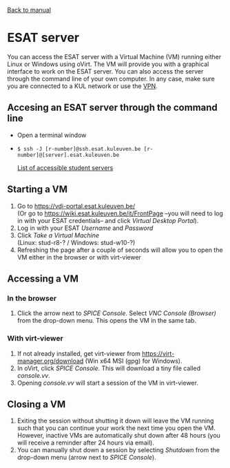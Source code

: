 [Back to manual](/docs/manual/README.md)

# ESAT server

You can access the ESAT server with a Virtual Machine (VM) running either Linux or Windows using oVirt. The VM will provide you with a graphical interface to work on the ESAT server. You can also access the server through the command line of your own computer. In any case, make sure you are connected to a KUL network or use the [VPN](https://admin.kuleuven.be/icts/services/extranet/ssl-vpn-PulseIvanti-client-en).

## Accesing an ESAT server through the command line

- Open a terminal window
- ```
  $ ssh -J [r-number]@ssh.esat.kuleuven.be [r-number]@[server].esat.kuleuven.be
  ```
  [List of accessible student servers](https://wiki.esat.kuleuven.be/it/StudentServers)

## Starting a VM 
  
  1. Go to https://vdi-portal.esat.kuleuven.be/ <br> (Or go to https://wiki.esat.kuleuven.be/it/FrontPage &ndash;you will need to log in with your ESAT credentials&ndash; and click *Virtual Desktop Portal*).
  2. Log in with your ESAT *Username* and *Password*
  3. Click *Take a Virtual Machine* <br> (Linux: stud-r8-? / Windows: stud-w10-?)
  4. Refreshing the page after a couple of seconds will allow you to open the VM either in the browser or with virt-viewer

## Accessing a VM

### In the browser

1. Click the arrow next to *SPICE Console*. Select *VNC Console (Browser)* from the drop-down menu. This opens the VM in the same tab.


### With virt-viewer
1. If not already installed, get virt-viewer from https://virt-manager.org/download (Win x64 MSI (gpg) for Windows).
2. In oVirt, click *SPICE Console*. This will download a tiny file called *console.vv*. 
3. Opening *console.vv* will start a session of the VM in virt-viewer.

## Closing a VM

1. Exiting the session without shutting it down will leave the VM running such that you can continue your work the next time you open the VM. However, inactive VMs are automatically shut down after 48 hours (you will receive a reminder after 24 hours via email).
2. You can manually shut down a session by selecting *Shutdown* from the drop-down menu (arrow next to *SPICE Console*).



